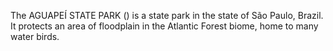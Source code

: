 The AGUAPEÍ STATE PARK () is a state park in the state of São Paulo, Brazil. It protects an area of floodplain in the Atlantic Forest biome, home to many water birds.
